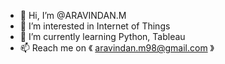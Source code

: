 - 👋 Hi, I’m @ARAVINDAN.M
- 👀 I’m interested in Internet of Things
- 🌱 I’m currently learning Python, Tableau
- 📫 Reach me on 
《 aravindan.m98@gmail.com 》

<!---
ARAVINDAN08/ARAVINDAN08 is a ✨ special ✨ repository because its `README.md` (this file) appears on your GitHub profile.
You can click the Preview link to take a look at your changes.
--->
